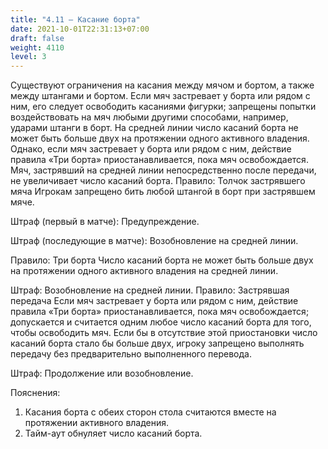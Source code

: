 ```yaml
---
title: "4.11 – Касание борта"
date: 2021-10-01T22:31:13+07:00
draft: false
weight: 4110
level: 3
---
```


Существуют ограничения на касания между мячом и бортом, а также между штангами и бортом.
Если мяч застревает у борта или рядом с ним, его следует освободить касаниями фигурки;
запрещены попытки воздействовать на мяч любыми другими способами, например, ударами штанги
в борт.
На средней линии число касаний борта не может быть больше двух на протяжении одного
активного владения. Однако, если мяч застревает у борта или рядом с ним, действие правила
«Три борта» приостанавливается, пока мяч освобождается.
Мяч, застрявший на средней линии непосредственно после передачи, не увеличивает число
касаний борта.
Правило: Толчок застрявшего мяча
Игрокам запрещено бить любой штангой в борт при застрявшем мяче.

Штраф (первый в матче): Предупреждение.

Штраф (последующие в матче): Возобновление на средней линии.

Правило: Три борта
Число касаний борта не может быть больше двух на протяжении одного активного владения на
средней линии.

Штраф: Возобновление на средней линии.
Правило: Застрявшая передача
Если мяч застревает у борта или рядом с ним, действие правила «Три борта»
приостанавливается, пока мяч освобождается; допускается и считается одним любое число
касаний борта для того, чтобы освободить мяч. Если бы в отсутствие этой приостановки число
касаний борта стало бы больше двух, игроку запрещено выполнять передачу без предварительно
выполненного перевода.

Штраф: Продолжение или возобновление.

Пояснения:

1. Касания борта с обеих сторон стола считаются вместе на протяжении активного владения.
2. Тайм-аут обнуляет число касаний борта.